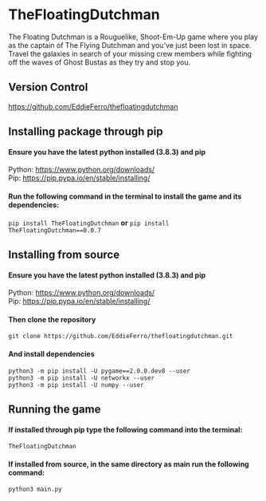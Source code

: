 # TheFloatingDutchman
The Floating Dutchman is a Rouguelike, Shoot-Em-Up game where you play as the captain of The Flying Dutchman and you've just been lost in space. Travel the galaxies in search of your missing crew members while fighting off the waves of Ghost Bustas as they try and stop you.

## Version Control
https://github.com/EddieFerro/thefloatingdutchman

## Installing package through pip
#### Ensure you have the latest python installed (3.8.3) and pip

Python: https://www.python.org/downloads/  
Pip: https://pip.pypa.io/en/stable/installing/

#### Run the following command in the terminal to install the game and its dependencies:    
`pip install TheFloatingDutchman`
**or**
`pip install TheFloatingDutchman==0.0.7`

## Installing from source
#### Ensure you have the latest python installed (3.8.3) and pip

Python: https://www.python.org/downloads/  
Pip: https://pip.pypa.io/en/stable/installing/

#### Then clone the repository
    
    git clone https://github.com/EddieFerro/thefloatingdutchman.git

#### And install dependencies

    python3 -m pip install -U pygame==2.0.0.dev8 --user  
    python3 -m pip install -U networkx --user  
    python3 -m pip install -U numpy --user

## Running the game
#### If installed through pip type the following command into the terminal:

    TheFloatingDutchman

#### If installed from source, in the same directory as main run the following command:

    python3 main.py
